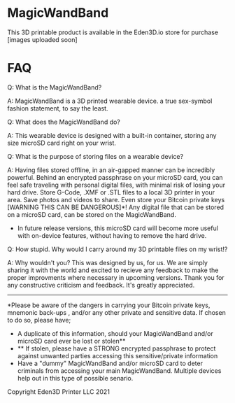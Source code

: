 # MagicWandBand
This 3D printable product is available in the Eden3D.io store for purchase
[images uploaded soon]


# FAQ
Q: What is the MagicWandBand?

A: MagicWandBand is a 3D printed wearable device. a true sex-symbol fashion statement, to say the least. 


Q: What does the MagicWandBand do?

A: This wearable device is designed with a built-in container, storing any size microSD card right on your wrist.


Q: What is the purpose of storing files on a wearable device?

A: Having files stored offline, in an air-gapped manner can be incredibly powerful.  Behind an encrypted passphrase on your microSD card, you can feel safe traveling with personal digital files, with minimal risk of losing your hard drive. Store G-Code, .XMF or .STL files to a local 3D printer in your area. Save photos and videos to share. Even store your Bitcoin private keys [WARNING THIS CAN BE DANGEROUS]*! Any digital file that can be stored on a microSD card, can be stored on the MagicWandBand.
- In future release versions, this microSD card will become more useful with on-device features, without having to remove the hard drive. 


Q: How stupid. Why would I carry around my 3D printable files on my wrist!?

A: Why wouldn't you? This was designed by us, for us. We are simply sharing it with the world and excited to recieve any feedback to make the proper improvments where necessary in upcoming versions.  Thank you for any constructive criticism and feedback. It's greatly appreciated. 



---------------------------------------------------------


*Please be aware of the dangers in carrying your Bitcoin private keys, mnemonic back-ups , and/or any other private and sensitive data. If chosen to do so, please have;
- A duplicate of this information, should your MagicWandBand and/or microSD card ever be lost or stolen**
- ** If stolen, please have a STRONG encrypted passphrase to protect against unwanted parties accessing this sensitive/private information
- Have a "dummy" MagicWandBand and/or microSD card to deter criminals from accessing your main MagicWandBand. Multiple devices help out in this type of possible senario. 




Copyright Eden3D Printer LLC 2021

